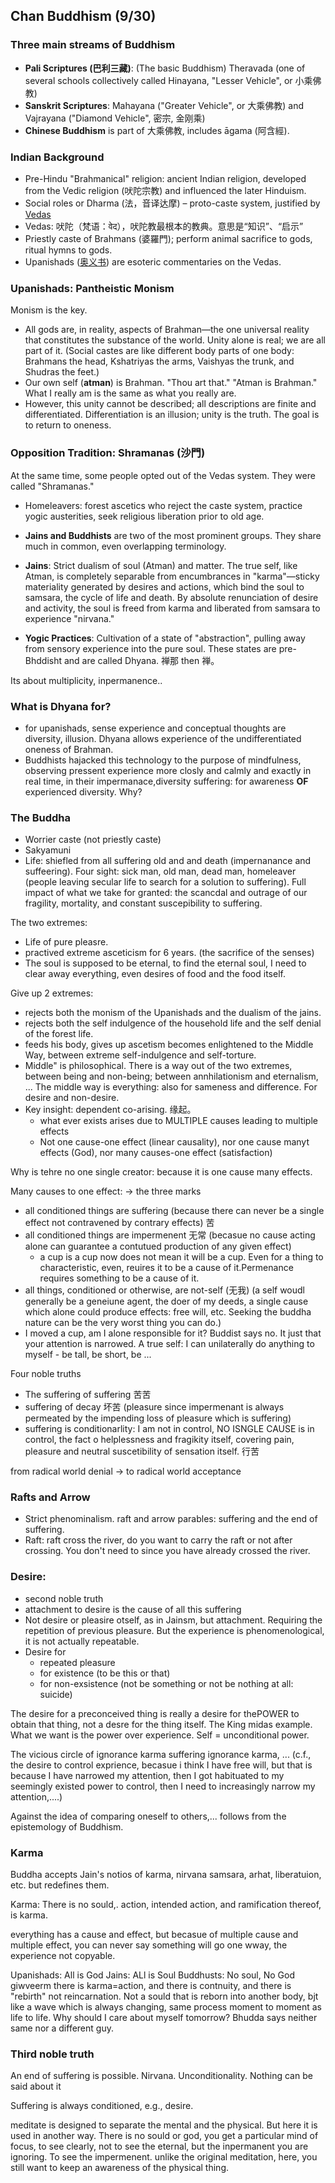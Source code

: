 ## Chan Buddhism (9/30)

### Three main streams of Buddhism
- **Pali Scriptures (巴利三藏)**: (The basic Buddhism) Theravada (one of several schools collectively called Hinayana, "Lesser Vehicle", or 小乘佛教)
- **Sanskrit Scriptures**: Mahayana ("Greater Vehicle", or 大乘佛教) and Vajrayana ("Diamond Vehicle", 密宗, 金刚乘)
- **Chinese Buddhism** is part of 大乘佛教, includes āgama (阿含經).

### Indian Background
- Pre-Hindu "Brahmanical" religion: ancient Indian religion, developed from the Vedic religion (吠陀宗教) and influenced the later Hinduism.
- Social roles or Dharma (法，音译达摩) – proto-caste system, justified by [Vedas](https://en.wikipedia.org/wiki/Vedas)
- Vedas: 吠陀（梵语：वेद），吠陀教最根本的教典。意思是“知识”、“启示”
- Priestly caste of Brahmans (婆羅門); perform animal sacrifice to gods, ritual hymns to gods.
- Upanishads ([奥义书](https://zh.wikipedia.org/wiki/%E5%A5%A5%E4%B9%89%E4%B9%A6)) are esoteric commentaries on the Vedas.

### Upanishads: Pantheistic Monism
Monism is the key. 
- All gods are, in reality, aspects of Brahman—the one universal reality that constitutes the substance of the world. Unity alone is real; we are all part of it. (Social castes are like different body parts of one body: Brahmans the head, Kshatriyas the arms, Vaishyas the trunk, and Shudras the feet.)
- Our own self (**atman**) is Brahman. "Thou art that." "Atman is Brahman." What I really am is the same as what you really are.
- However, this unity cannot be described; all descriptions are finite and differentiated. Differentiation is an illusion; unity is the truth. The goal is to return to oneness.

### Opposition Tradition: Shramanas (沙門)
At the same time, some people opted out of the Vedas system. They were called "Shramanas."
- Homeleavers: forest ascetics who reject the caste system, practice yogic austerities, seek religious liberation prior to old age.


- **Jains and Buddhists** are two of the most prominent groups. They share much in common, even overlapping terminology.
- **Jains**: Strict dualism of soul (Atman) and matter. The true self, like Atman, is completely separable from encumbrances in "karma"—sticky materiality generated by desires and actions, which bind the soul to samsara, the cycle of life and death. By absolute renunciation of desire and activity, the soul is freed from karma and liberated from samsara to experience "nirvana."
- **Yogic Practices**: Cultivation of a state of "abstraction", pulling away from sensory experience into the pure soul. These states are pre-Bhddisht and are called Dhyana. 禅那 then 禅。

Its about multiplicity, inpermanence..


### What is Dhyana for?
- for upanishads, sense experience and conceptual thoughts are diversity, illusion. Dhyana allows experience of the undifferentiated oneness of Brahman.
- Buddhists hajacked this technology to the purpose of mindfulness, observing pressent experience more closly and calmly and exactly in real time, in their impermanace,diversity suffering: for awareness **OF** experienced diversity. Why?
  
### The Buddha
- Worrier caste (not priestly caste)
- Sakyamuni
- Life: shiefled from all suffering old and and death (impernanance and suffeering). Four sight: sick man, old man, dead man, homeleaver (people leaving secular life to search for a solution to suffering). Full impact of what we take for granted: the scancdal and outrage of our fragility, mortality, and constant suscepibility to suffering.
  
The two extremes: 
- Life of pure pleasre. 
- practived extreme asceticism for 6 years. (the sacrifice of the senses)
- The soul is supposed to be eternal, to find the eternal soul, I need to clear away everything, even desires of food and the food itself. 
  
Give up 2 extremes:
  - rejects both the monism of the Upanishads and the dualism of the jains.
  - rejects both the self indulgence of the household  life and the self denial of the forest life. 
  - feeds his body, gives up ascetism becomes enlightened to the Middle Way, between extreme self-indulgence and self-torture.
- Middle" is philosophical. There is a way out of the two extremes, between being and non-being; between annhilationism and eternalism, ... The middle way is everything: also for sameness and difference. For desire and non-desire. 
- Key insight: dependent co-arising. 缘起。
  - what ever exists arises due to MULTIPLE causes leading to multiple effects
  - Not one cause-one effect (linear causality), nor one cause manyt effects (God), nor many causes-one effect (satisfaction)

Why is tehre no one single creator: because it is one cause many effects. 

Many causes to one effect: -> the three marks
- all conditioned things are suffering (because there can never be a single effect not contravened by contrary effects) 苦
- all conditioned things are impermenent 无常 (becasue no cause acting alone can guarantee a contutued production of any given effect)
  - a cup is a cup now does not mean it will be a cup. Even for a thing to characteristic, even, reuires it to be a cause of it.Permenance requires something to be a cause of it. 
- all things, conditioned or otherwise, are not-self (无我) (a self woudl generally be a geneiune agent, the doer of my deeds, a single cause which alone could produce effects: free will, etc. Seeking the buddha nature can be the very worst thing you can do.)
- I moved a cup, am I alone responsible for it? Buddist says no. It just that your attention is narrowed. A true self: I can unilaterally do anything to myself - be tall, be short, be ...

Four noble truths
- The suffering of suffering 苦苦
- suffering of decay 坏苦 (pleasure since impermenant is always permeated by the impending loss of pleasure which is suffering)
- suffering is conditionarlity: I am not in control, NO ISNGLE CAUSE is in control, the fact o helplessness and fragikity itself, covering pain, pleasure and neutral suscetibility of sensation itself. 行苦

from radical world denial -> to radical world acceptance

### Rafts and Arrow
- Strict phenominalism. raft and arrow parables: suffering and the end of suffering.
- Raft: raft cross the river, do you want to carry the raft or not after crossing. You don't need to since you have already crossed the river.


### Desire:
 - second noble truth
 - attachment to desire is the cause of all this suffering
 - Not desire or pleasire otself, as in Jainsm, but attachment. Requiring the repetition of previous pleasure. But the experience is phenomenological, it is not actually repeatable.
- Desire for 
  - repeated pleasure
  - for existence (to be this or that)
  - for non-exsistence (not be something or not be nothing at all: suicide)
  
The desire for a preconceived thing is really a desire for thePOWER to obtain that thing, not a desre for the thing itself. The King midas example. What we want is the power over experience. Self = unconditional power. 

The vicious circle of ignorance karma suffering ignorance karma, ... (c.f., the desire to control exprience, becasue i think I have free will, but that is because I have narrowed my attention, then I got habituated to my seemingly existed power to control, then I need to increasingly narrow my attention,....)

Against the idea of comparing oneself to others,... follows from the epistemology of Buddhism.

### Karma
Buddha accepts Jain's notios of karma, nirvana samsara, arhat, liberatuion, etc. but redefines them.

Karma: There is no sould,. action, intended action, and ramification thereof, is karma. 

everything has a cause and effect, but becasue of multiple cause and multiple effect, you can never say something will go one wway, the experience not copyable. 

Upanishads: All is God
Jains: ALl is Soul
Buddhusts: No soul, No God
giwveerm there is karma=action, and there is contnuity, and there is "rebirth" not reincarnation. Not a sould that is reborn into another body, bjt like a wave which is always changing, same process moment to moment as life to life. Why should I care about myself tomorrow? Bhudda says neither same nor a different guy. 

### Third noble truth
An end of suffering is possible.  Nirvana. Unconditionality. Nothing can be said about it 

Suffering is always conditioned, e.g., desire.

meditate is designed to separate the mental and the physical. But here it is used in another way. There is no sould or god, you get a particular mind of focus, to see clearly, not to see the eternal, but the inpermanent you are ignoring. To see the impermenent. unlike the original meditation, here, you still want to keep an awareness of the physical thing. 
